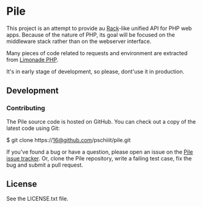 # Pile

This project is an attempt to provide au [Rack](http://rack.rubyforge.org/)-like
 unified API for PHP web apps. Because of the nature of PHP, its goal
will be focused on the middleware stack rather than on the webserver
interface.

Many pieces of code related to requests and environment are extracted
from [Limonade PHP](https://github.com/sofadesign/limonade/).

It's in early stage of development, so please, dont'use it in
production.

## Development
### Contributing

The Pile source code is hosted on GitHub. You can check out a copy of the latest code using Git:

$ git clone https://16@github.com/pschiiit/pile.git

If you've found a bug or have a question, please open an issue on the [Pile issue tracker](https://github.com/pschiiit/pile/issues). Or, clone the Pile repository, write a failing test case, fix the bug and submit a pull request.

## License

See the LICENSE.txt file.

